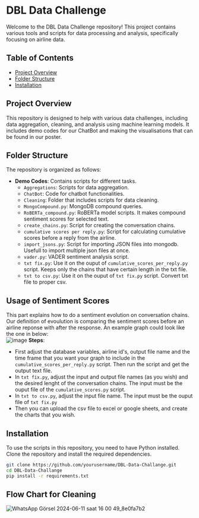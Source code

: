 
# DBL Data Challenge

Welcome to the DBL Data Challenge repository! This project contains various tools and scripts for data processing and analysis, specifically focusing on airline data.

## Table of Contents

- [Project Overview](#project-overview)
- [Folder Structure](#folder-structure)
- [Installation](#installation)

## Project Overview

This repository is designed to help with various data challenges, including data aggregation, cleaning, and analysis using machine learning models. It includes demo codes for our ChatBot and making the visualisations that can be found in our poster.

## Folder Structure

The repository is organized as follows:

- **Demo Codes**: Contains scripts for different tasks.
  - `Aggregations`: Scripts for data aggregation.
  - `ChatBot`: Code for chatbot functionalities.
  - `Cleaning`: Folder that includes scripts for data cleaning.
  - `MongoCompound.py`: MongoDB compound queries.
  - `RoBERTa_compound.py`: RoBERTa model scripts. It makes compound sentiment scores for selected text.
  - `create_chains.py`: Script for creating the conversation chains.
  - `cumulative scores per reply.py`: Script for calculating cumulative scores before a reply from the airline.
  - `import_jsons.py`: Script for importing JSON files into mongodb. Usefull to import multiple json files at once.
  - `vader.py`: VADER sentiment analysis script.
  - `txt fix.py`:  Use it on the ouput of `cumulative_scores_per_reply.py` script. Keeps only the chains that have certain length in the txt file.
  - `txt to csv.py`: Use it on the ouput of `txt fix.py` script. Convert txt file to proper csv.

## Usage of Sentiment Scores 
This part explains how to do a sentiment evolution on conversation chains. Our definition of evoulution is comparing the sentiment scores before an airline reponse with after the response. An example graph could look like the one in below:  
![image](https://github.com/zeyd-ilb/DBL-Data-Challange/assets/61659041/bb2dcea1-0d63-433c-81f0-2a4d1cd68a23)
**Steps**:
- First adjust the database variables, airline id's, output file name and the time frame that you want your graph to include in the `cumulative_scores_per_reply.py` script. Then run the script and get the output text file. 
- In `txt fix.py`, adjust the input and output file names (as you wish) and the desired lenght of the conversation chains. The input must be the ouput file of the `cumulative_scores.py` script.
- In `txt to csv.py`, adjust the input file name. The input must be the ouput file of `txt fix.py`
- Then you can upload the csv file to excel or google sheets, and create the charts that you wish. 

## Installation

To use the scripts in this repository, you need to have Python installed. Clone the repository and install the required dependencies.

```sh
git clone https://github.com/yourusername/DBL-Data-Challange.git
cd DBL-Data-Challange
pip install -r requirements.txt
```
## Flow Chart for Cleaning  
![WhatsApp Görsel 2024-06-11 saat 16 00 49_8e0fa7b2](https://github.com/zeyd-ilb/DBL-Data-Challange/assets/61659041/6afb6c15-7617-4fed-b3fc-aa3259d7634a)
